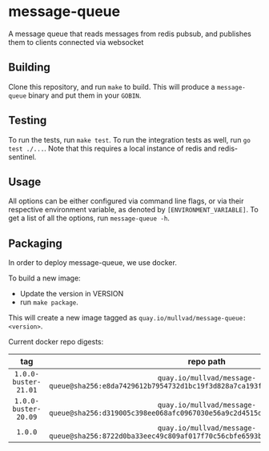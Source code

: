# message-queue

A message queue that reads messages from redis pubsub, and publishes them to clients connected via websocket

## Building

Clone this repository, and run `make` to build.
This will produce a `message-queue` binary and put them in your `GOBIN`.

## Testing
To run the tests, run `make test`.
To run the integration tests as well, run `go test ./...`. Note that this requires a local instance of redis and redis-sentinel.

## Usage
All options can be either configured via command line flags, or via their respective environment variable, as denoted by `[ENVIRONMENT_VARIABLE]`.
To get a list of all the options, run `message-queue -h`.

## Packaging
In order to deploy message-queue, we use docker.

To build a new image:
- Update the version in VERSION
- run `make package`.

This will create a new image tagged as `quay.io/mullvad/message-queue:<version>`.

Current docker repo digests:

|   tag    |                                             repo path                                             |
|:--------:|:-------------------------------------------------------------------------------------------------:|
| `1.0.0-buster-21.01`  | `quay.io/mullvad/message-queue@sha256:e8da7429612b7954732d1bc19f3d828a7ca193f676398a4d2432130c35eb1406` |
| `1.0.0-buster-20.09`  | `quay.io/mullvad/message-queue@sha256:d319005c398ee068afc0967030e56a9c2d4515d52e65440c26a8e17c89e216ba` |
| `1.0.0`  | `quay.io/mullvad/message-queue@sha256:8722d0ba33eec49c809af017f70c56cbfe6593b4b0b05c3e13012776f610b590` |
